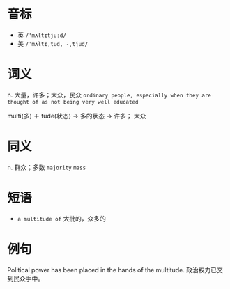 # 音标

- 英 `/'mʌltɪtjuːd/`
- 美 `/ˈmʌltɪˌtud, -ˌtjud/`

# 词义

n. 大量，许多；大众，民众
`ordinary people, especially when they are thought of as not being very well educated`



multi(多) ＋ tude(状态) → 多的状态 → 许多； 大众

# 同义

n. 群众；多数
`majority` `mass`

# 短语

- `a multitude of` 大批的，众多的

# 例句

Political power has been placed in the hands of the multitude.
政治权力已交到民众手中。


